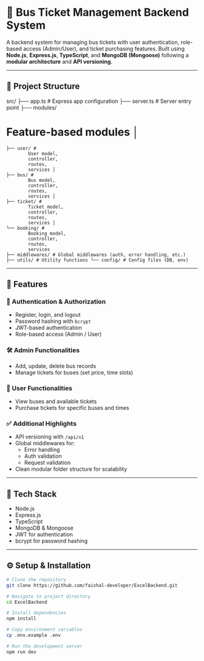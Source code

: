 # 🚌 Bus Ticket Management Backend System

A backend system for managing bus tickets with user authentication, role-based access (Admin/User), and ticket purchasing features. Built using **Node.js**, **Express.js**, **TypeScript**, and **MongoDB (Mongoose)** following a **modular architecture** and **API versioning**.

---

## 📁 Project Structure

src/ ├── app.ts # Express app configuration ├── server.ts # Server entry point ├── modules/ 
# Feature-based modules │ 
    ├── user/ # 
            User model, 
            controller, 
            routes, 
            services │ 
    ├── bus/ # 
            Bus model, 
            controller, 
            routes, 
            services │ 
    ├── ticket/ # 
            Ticket model, 
            controller, 
            routes, 
            services │ 
    └── booking/ # 
            Booking model, 
            controller, 
            routes, 
            services 
    ├── middlewares/ # Global middlewares (auth, error handling, etc.) 
    ├── utils/ # Utility functions └── config/ # Config files (DB, env)
---

## 🚀 Features

### 🔐 Authentication & Authorization
- Register, login, and logout
- Password hashing with `bcrypt`
- JWT-based authentication
- Role-based access (Admin / User)

### 🛠️ Admin Functionalities
- Add, update, delete bus records
- Manage tickets for buses (set price, time slots)

### 👤 User Functionalities
- View buses and available tickets
- Purchase tickets for specific buses and times

### ✅ Additional Highlights
- API versioning with `/api/v1`
- Global middlewares for:
  - Error handling
  - Auth validation
  - Request validation
- Clean modular folder structure for scalability

---

## 🧰 Tech Stack

- Node.js
- Express.js
- TypeScript
- MongoDB & Mongoose
- JWT for authentication
- bcrypt for password hashing

---

## ⚙️ Setup & Installation

```bash
# Clone the repository
git clone https://github.com/faishal-developer/ExcelBackend.git

# Navigate to project directory
cd ExcelBackend

# Install dependencies
npm install

# Copy environment variables
cp .env.example .env

# Run the development server
npm run dev
